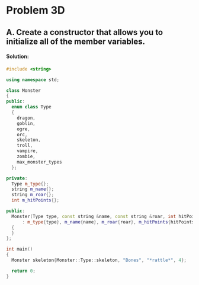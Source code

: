 # Problem 3D

## A. Create a constructor that allows you to initialize all of the member variables.

#### **Solution:**

```c++
#include <string>

using namespace std;

class Monster
{
public:
  enum class Type
  {
    dragon,
    goblin,
    ogre,
    orc,
    skeleton,
    troll,
    vampire,
    zombie,
    max_monster_types
  };

private:
  Type m_type{};
  string m_name{};
  string m_roar{};
  int m_hitPoints{};

public:
  Monster(Type type, const string &name, const string &roar, int hitPoints)
      : m_type{type}, m_name{name}, m_roar{roar}, m_hitPoints{hitPoints}
  {
  }
};

int main()
{
  Monster skeleton{Monster::Type::skeleton, "Bones", "*rattle*", 4};

  return 0;
}
```
